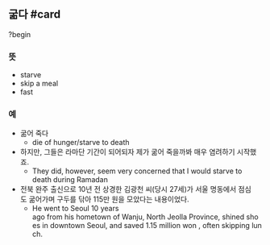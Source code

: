 ## 굶다 #card
?begin
### 뜻
- starve
- skip a meal
- fast
### 예
- 굶어 죽다
	- die of hunger/starve to death
- 하지만, 그들은 라마단 기간이 되어되자 제가 굶어 죽을까봐 매우 염려하기 시작했죠.
	- They did, however, seem very concerned that I would starve to death during Ramadan
- 전북 완주 출신으로 10년 전 상경한 김광천 씨(당시 27세)가 서울 명동에서 점심도 굶어가며 구두를 닦아 115만 원을 모았다는 내용이었다.
	- He went to Seoul 10 years ago from his hometown of Wanju, North Jeolla Province, shined shoes in downtown Seoul, and saved 1.15 million won , often skipping lunch.
<!--SR:!2025-07-19,3,250-->
